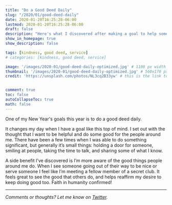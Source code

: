 ```yaml
---
title: "Do a Good Deed Daily"
slug: "/2020/01/good-deed-daily"
date: 2020-01-20T16:25:28-06:00
lastmod: 2020-01-20T16:25:28-06:00
draft: false
description: "Here's what I discovered after making a goal to help someone each day this year."
show_in_homepage: true
show_description: false

tags: [kindness, good deed, service]
# categories: [kindness, good deed, service]

image: '/images/2020-01/good-deed-daily-optimized.jpg' # 1100 px width
thumbnail: '/images/2020-01/good-deed-daily-optimized.jpg' # 560x170 px for preview image
credit: 'https://unsplash.com/photos/NL3cq2B33yw' # this is the link to the page the image came from


comment: true
toc: false
autoCollapseToc: true
math: false
---
```

One of my New Year's goals this year is to do a good deed daily.
<!--more-->

It changes my day when I have a goal like this top of mind. I set out with the thought that I want to be helpful and do some good for the people around me. There have been a few times when I was able to do something significant, but generally it’s small things: holding a door for someone, smiling at people, taking the time to talk, and sharing some of what I know.

A side benefit I’ve discovered is I’m more aware of the good things people around me do. When I see someone going out of their way to be nice or serve someone I feel like I’m meeting a fellow member of a secret club. It feels great to see the good that others do, and helps reaffirm my desire to keep doing good too. Faith in humanity confirmed!

---

*Comments or thoughts? Let me know on [Twitter](https://twitter.com/adamtervort/).*
